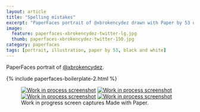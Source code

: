 ```yaml
---
layout: article
title: "Spelling mistakes"
excerpt: "PaperFaces portrait of @xbrokencydez drawn with Paper by 53 on an iPad."
image: 
  feature: paperfaces-xbrokencydez-twitter-lg.jpg
  thumb: paperfaces-xbrokencydez-twitter-150.jpg
category: paperfaces
tags: [portrait, illustration, paper by 53, black and white]
---
```


PaperFaces portrait of [@xbrokencydez](http://twitter.com/xbrokencydez).

{% include paperfaces-boilerplate-2.html %}

<figure class="third">
	<a href="{{ site.url }}/images/paperfaces-xbrokencydez-process-1-lg.jpg"><img src="{{ site.url }}/images/paperfaces-xbrokencydez-process-1-600.jpg" alt="Work in process screenshot"></a>
	<a href="{{ site.url }}/images/paperfaces-xbrokencydez-process-2-lg.jpg"><img src="{{ site.url }}/images/paperfaces-xbrokencydez-process-2-600.jpg" alt="Work in process screenshot"></a>
	<a href="{{ site.url }}/images/paperfaces-xbrokencydez-process-3-lg.jpg"><img src="{{ site.url }}/images/paperfaces-xbrokencydez-process-3-600.jpg" alt="Work in process screenshot"></a>
	<a href="{{ site.url }}/images/paperfaces-xbrokencydez-process-4-lg.jpg"><img src="{{ site.url }}/images/paperfaces-xbrokencydez-process-4-600.jpg" alt="Work in process screenshot"></a>
	<figcaption>Work in progress screen captures Made with Paper.</figcaption>
</figure>
